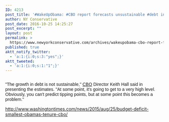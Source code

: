 ```yaml
---
ID: 4213
post_title: '#WakeUpObama: #CBO report forecasts unsustainable #debt in long term #tcot'
author: NY Conservative
post_date: 2016-10-25 14:25:27
post_excerpt: ""
layout: post
permalink: >
  https://www.newyorkconservative.com/archives/wakeupobama-cbo-report-forecasts-unsustainable-debt-in-long-term-tcot/
published: true
aktt_notify_twitter:
  - 'a:1:{i:0;s:3:"yes";}'
aktt_tweeted:
  - 'a:1:{i:0;s:1:"1";}'
---
```

<p><img src="http://www.newyorkconservative.com/wp-content/uploads/2015/08/082715_1129_WakeUpObama1.jpg" alt="" />
	</p><p><span style="font-family:Helvetica">"The growth in debt is not sustainable," <a href="http://www.washingtontimes.com/topics/congressional-budget-office/">CBO</a> Director Keith Hall said in presenting the estimates. "At some point, it's going to get to a very high level. Obviously, you can't predict tipping points, but at some point this becomes a problem."
</span></p><p><a href="http://www.washingtontimes.com/news/2015/aug/25/budget-deficit-smallest-obamas-tenure-cbo/">http://www.washingtontimes.com/news/2015/aug/25/budget-deficit-smallest-obamas-tenure-cbo/</a>
	</p>